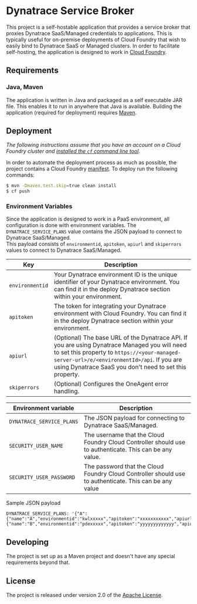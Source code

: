 # Dynatrace Service Broker

This project is a self-hostable application that provides a service broker that proxies Dynatrace SaaS/Managed credentials to applications. This is typically useful for on-premise deployments of Cloud Foundry that wish to easily bind to Dynatrace SaaS or Managed clusters. In order to facilitate self-hosting, the application is designed to work in [Cloud Foundry][p].

## Requirements

### Java, Maven
The application is written in Java and packaged as a self executable JAR file.  This enables it to run in anywhere that Java is available. Building the application (required for deployment) requires [Maven][v].

## Deployment
_The following instructions assume that you have an account on a Cloud Foundry cluster and [installed the `cf` command line tool][l]._

In order to automate the deployment process as much as possible, the project contains a Cloud Foundry [manifest][m]. To deploy run the following commands:

```bash
$ mvn -Dmaven.test.skip=true clean install
$ cf push
```

### Environment Variables
Since the application is designed to work in a PaaS environment, all configuration is done with environment variables.
The `DYNATRACE_SERVICE_PLANS` value contains the JSON payload to connect to Dynatrace SaaS/Managed.   
This payload consists of `environmentid`, `apitoken`, `apiurl` and `skiperrors` values to connect to Dynatrace SaaS/Managed.

| Key | Description
| --- | -----------
| `environmentid` | Your Dynatrace environment ID is the unique identifier of your Dynatrace environment. You can find it in the deploy Dynatrace section within your environment.
| `apitoken` | The token for integrating your Dynatrace environment with Cloud Foundry. You can find it in the deploy Dynatrace section within your environment.
| `apiurl` | (Optional) The base URL of the Dynatrace API. If you are using Dynatrace Managed you will need to set this property to `https://<your-managed-server-url>/e/<environmentId>/api`. If you are using Dynatrace SaaS you don't need to set this property.
| `skiperrors` | (Optional) Configures the OneAgent error handling.

| Environment variable | Description
| -------------------- | -----------
| `DYNATRACE_SERVICE_PLANS` | The JSON payload for connecting to Dynatrace SaaS/Managed.
| `SECURITY_USER_NAME` | The username that the Cloud Foundry Cloud Controller should use to authenticate.  This can be any value.
| `SECURITY_USER_PASSWORD` | The password that the Cloud Foundry Cloud Controller should use to authenticate.  This can be any value

Sample JSON payload
```
DYNATRACE_SERVICE_PLANS: '{"A":{"name":"A","environmentid":"kwlxxxxx","apitoken":"xxxxxxxxxxx","apiurl":"https://yourmanagedcluster.com/api","skiperrors":"false"},"B":{"name":"B","environmentid":"pdexxxxx","apitoken":"yyyyyyyyyyyyy","apiurl":"https://yourmanagedcluster.com/api","skiperrors":"true"}}'
```

## Developing
The project is set up as a Maven project and doesn't have any special requirements beyond that.


## License
The project is released under version 2.0 of the [Apache License][a].

[a]: http://www.apache.org/licenses/LICENSE-2.0
[l]: https://github.com/cloudfoundry/cli/releases
[m]: manifest.yml
[p]: https://www.cloudfoundry.org/
[u]: http://www.famkruithof.net/uuid/uuidgen
[v]: http://maven.apache.org
